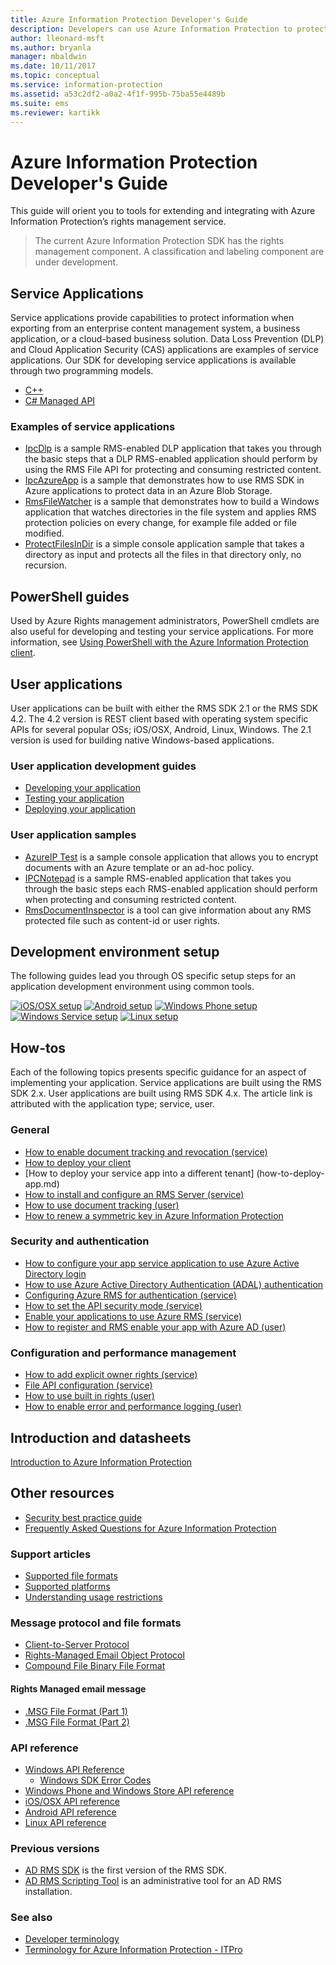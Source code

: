 ```yaml
---
title: Azure Information Protection Developer's Guide
description: Developers can use Azure Information Protection to protect and manage files of all types
author: lleonard-msft
ms.author: bryanla
manager: mbaldwin
ms.date: 10/11/2017
ms.topic: conceptual
ms.service: information-protection
ms.assetid: a53c2df2-a0a2-4f1f-995b-75ba55e4489b
ms.suite: ems
ms.reviewer: kartikk
---
```

# Azure Information Protection Developer's Guide

This guide will orient you to tools for extending and integrating with Azure Information Protection’s rights management service.

>The current Azure Information Protection SDK has the rights management component. A classification and labeling component are under development.

## Service Applications

Service applications provide capabilities to protect information when exporting from an enterprise content management system, a business application, or a cloud-based business solution. Data Loss Prevention (DLP) and Cloud Application Security (CAS) applications are examples of service applications. Our SDK for developing service applications is available through two programming models.

- [C++](https://www.microsoft.com/download/details.aspx?id=38397)
- [C# Managed API](https://github.com/Azure-Samples/Azure-Information-Protection-Samples/tree/master/IpcManagedAPI)

### Examples of service applications

- [IpcDlp](https://github.com/Azure-Samples/active-directory-dotnet-rms) is a sample RMS-enabled DLP application that takes you through the basic steps that a DLP RMS-enabled application should perform by using the RMS File API for protecting and consuming restricted content.
- [IpcAzureApp](https://github.com/Azure-Samples/active-directory-dotnet-rms) is a sample that demonstrates how to use RMS SDK in Azure applications to protect data in an Azure Blob Storage.
- [RmsFileWatcher](https://github.com/Azure-Samples/active-directory-dotnet-rms) is a sample that demonstrates how to build a Windows application that watches directories in the file system and applies RMS protection policies on every change, for example file added or file modified.
- [ProtectFilesInDir](https://github.com/Azure-Samples/Azure-Information-Protection-Samples/tree/master/ProtectFilesInDir) is a simple console application sample that takes a directory as input and protects all the files in that directory only, no recursion.

## PowerShell guides

Used by Azure Rights management administrators, PowerShell cmdlets are also useful for developing and testing your service applications. For more information, see [Using PowerShell with the Azure Information Protection client](/azure/information-protection/rms-client/client-admin-guide-powershell).

## User applications

User applications can be built with either the RMS SDK 2.1 or the RMS SDK 4.2.
The 4.2 version is REST client based with operating system specific APIs for several popular OSs; iOS/OSX, Android, Linux, Windows. The 2.1 version is used for building native Windows-based applications.

### User application development guides

- [Developing your application](developing-your-application.md)
- [Testing your application](how-to-set-up-your-test-environment.md)
- [Deploying your application](deploying-your-application.md)

### User application samples

- [AzureIP Test](https://github.com/Azure-Samples/Azure-Information-Protection-Samples/tree/master/AzureIP_Test) is a sample console application that allows you to encrypt documents with an Azure template or an ad-hoc policy.
- [IPCNotepad](https://github.com/Azure-Samples/Azure-Information-Protection-Samples/tree/master/AzureIP_Test) is a sample RMS-enabled application that takes you through the basic steps each RMS-enabled application should perform when protecting and consuming restricted content.
- [RmsDocumentInspector](https://github.com/Azure-Samples/active-directory-dotnet-rms) is a tool can give information about any RMS protected file such as content-id or user rights.

## Development environment setup

The following guides lead you through OS specific setup steps for an application development environment using common tools.

[![iOS/OSX setup](../media/develop/ios-icon.png)](ios-sdk.md)
[![Android setup](../media/develop/android-icon.png)](android-sdk.md)
[![Windows Phone setup](../media/develop/windows-phone-icon.png)](windows-phone-apps.md)
[![Windows Service setup](../media/develop/windows-icon.png)](install-the-rms-sdk.md)
[![Linux setup](../media/develop/linux-icon.png)](linux-setup.md)


## How-tos

Each of the following topics presents specific guidance for an aspect of implementing your application. Service applications are built using the RMS SDK 2.x. User applications are built using RMS SDK 4.x. The article link is attributed with the application type; service, user.

### General

- [How to enable document tracking and revocation (service)](tracking-content.md)
- [How to deploy your client](../rms-client/client-deployment-notes.md)
- [How to deploy your service app into a different tenant] (how-to-deploy-app.md)
- [How to install and configure an RMS Server (service)](how-to-install-and-configure-an-rms-server.md)
- [How to use document tracking (user)](how-to-use-document-tracking.md)
- [How to renew a symmetric key in Azure Information Protection](how-to-renew-symmetric-key.md)

### Security and authentication

- [How to configure your app service application to use Azure Active Directory login](https://docs.microsoft.com/azure/app-service-mobile/app-service-mobile-how-to-configure-active-directory-authentication)
- [How to use Azure Active Directory Authentication (ADAL) authentication](how-to-use-adal-authentication.md)
- [Configuring Azure RMS for authentication (service)](adal-auth.md)
- [How to set the API security mode (service)](setting-the-api-security-mode-api-mode.md)
- [Enable your applications to use Azure RMS (service)](how-to-use-file-api-with-aadrm-cloud.md)
- [How to register and RMS enable your app with Azure AD (user)](authentication-integration.md)

### Configuration and performance management

- [How to add explicit owner rights (service)](add-explicit-owner-rights.md)
- [File API configuration (service)](file-api-configuration.md)
- [How to use built in rights (user)](built-in-rights-usage-restriction-reference.md)
- [How to enable error and performance logging (user)](enabling-logging.md)

## Introduction and datasheets

[Introduction to Azure Information Protection](https://www.microsoft.com/cloud-platform/azure-information-protection)

## Other resources

- [Security best practice guide](security-guidelines.md)
- [Frequently Asked Questions for Azure Information Protection](/azure/information-protection/faqs)

### Support articles

- [Supported file formats](supported-file-formats.md)
- [Supported platforms](supported-platforms.md)
- [Understanding usage restrictions](understanding-usage-restrictions.md)

### Message protocol and file formats

- [Client-to-Server Protocol](https://msdn.microsoft.com/library/cc243191.aspx)
- [Rights-Managed Email Object Protocol](https://msdn.microsoft.com/library/cc463909(v=EXCHG.80).aspx)
- [Compound File Binary File Format](https://msdn.microsoft.com/library/dd942138.aspx)

#### Rights Managed email message

- [.MSG File Format (Part 1)](https://blogs.msdn.microsoft.com/openspecification/2009/11/06/msg-file-format-part-1/)
- [.MSG File Format (Part 2)](https://blogs.msdn.microsoft.com/openspecification/2010/06/20/msg-file-format-rights-managed-email-message-part-2/)

### API reference

- [Windows API Reference](https://msdn.microsoft.com/library/hh535292.aspx)
  - [Windows SDK Error Codes](https://msdn.microsoft.com/library/hh535248.aspx)
- [Windows Phone and Windows Store API reference](https://msdn.microsoft.com/library/dn891914.aspx)
- [iOS/OSX API reference](https://msdn.microsoft.com/library/dn758306.aspx)
- [Android API reference](https://msdn.microsoft.com/library/dn758245.aspx)
- [Linux API reference](https://azuread.github.io/rms-sdk-for-cpp/annotated.html)

### Previous versions

- [AD RMS SDK](https://msdn.microsoft.com/library/cc530379.aspx) is the first version of the RMS SDK.
- [AD RMS Scripting Tool](https://msdn.microsoft.com/library/bb968797.aspx) is an administrative tool for an AD RMS installation.

### See also

- [Developer terminology](terms.md)
- [Terminology for Azure Information Protection - ITPro](../terminology.md)

